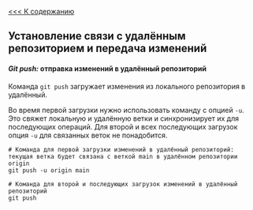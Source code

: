 [<<< К содержанию](readme.md)

## Установление связи с удалённым репозиторием и передача изменений

#### ***Git push:*** отправка изменений в удалённый репозиторий

Команда `git push` загружает изменения из локального репозитория в удалённый.

Во время первой загрузки нужно использовать команду с опцией `-u`. Это свяжет локальную и удалённую ветки и синхронизирует их для последующих операций. Для второй и всех последующих загрузок опция `-u` для связанных веток не понадобится.

```bash=
# Команда для первой загрузки изменений в удалённый репозиторий: текущая ветка будет связана с веткой main в удалённом репозитории origin 
git push -u origin main

# Команда для второй и последующих загрузок изменений в удалённый репозиторий 
git push
```